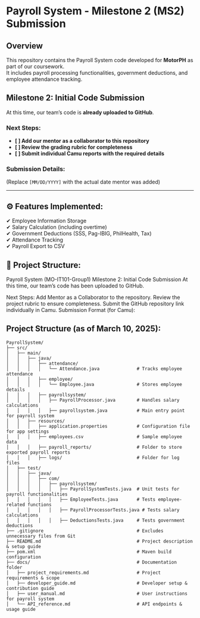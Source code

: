 # Payroll System - Milestone 2 (MS2) Submission  

## Overview  
This repository contains the Payroll System code developed for **MotorPH** as part of our coursework.  
It includes payroll processing functionalities, government deductions, and employee attendance tracking.  

## Milestone 2: Initial Code Submission  
At this time, our team’s code is **already uploaded to GitHub**.  

### **Next Steps:**  
- **[ ] Add our mentor as a collaborator to this repository**  
- **[ ] Review the grading rubric for completeness**  
- **[ ] Submit individual Camu reports with the required details**  

### **Submission Details:**  

(Replace `[MM/DD/YYYY]` with the actual date mentor was added)

---

## ⚙️ Features Implemented:

✔ Employee Information Storage  
✔ Salary Calculation (including overtime)  
✔ Government Deductions (SSS, Pag-IBIG, PhilHealth, Tax)  
✔ Attendance Tracking  
✔ Payroll Export to CSV  

## 📂 Project Structure:




Payroll System (MO-IT101-Group1)
Milestone 2: Initial Code Submission
At this time, our team’s code has been uploaded to GitHub.

Next Steps:
Add Mentor as a Collaborator to the repository.
Review the project rubric to ensure completeness.
Submit the GitHub repository link individually in Camu.
Submission Format (for Camu):

## Project Structure (as of March 10, 2025):

```
PayrollSystem/
├── src/
│   ├── main/
│   │   ├── java/
│   │   │   ├── attendance/
│   │   │   │   └── Attendance.java              # Tracks employee attendance
│   │   │   ├── employee/
│   │   │   │   └── Employee.java                # Stores employee details
│   │   │   ├── payrollsystem/
│   │   │   │   ├── PayrollProcessor.java        # Handles salary calculations
│   │   │   │   ├── payrollsystem.java           # Main entry point for payroll system
│   │   ├── resources/
│   │   │   ├── application.properties           # Configuration file for app settings
│   │   │   ├── employees.csv                    # Sample employee data
│   │   │   ├── payroll_reports/                 # Folder to store exported payroll reports
│   │   │   ├── logs/                            # Folder for log files
│   ├── test/
│   │   ├── java/
│   │   │   ├── com/
│   │   │   │   ├── payrollsystem/
│   │   │   │   │   ├── PayrollSystemTests.java  # Unit tests for payroll functionalities
│   │   │   │   │   ├── EmployeeTests.java       # Tests employee-related functions
│   │   │   │   │   ├── PayrollProcessorTests.java # Tests salary calculations
│   │   │   │   │   ├── DeductionsTests.java     # Tests government deductions
├── .gitignore                                   # Excludes unnecessary files from Git
├── README.md                                    # Project description & setup guide
├── pom.xml                                      # Maven build configuration
├── docs/                                        # Documentation folder
│   ├── project_requirements.md                  # Project requirements & scope
│   ├── developer_guide.md                       # Developer setup & contribution guide
│   ├── user_manual.md                           # User instructions for payroll system
│   └── API_reference.md                         # API endpoints & usage guide
```
